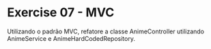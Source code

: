 # Exercise 07 - MVC

Utilizando o padrão MVC, refatore a classe AnimeController utilizando AnimeService e AnimeHardCodedRepository.

